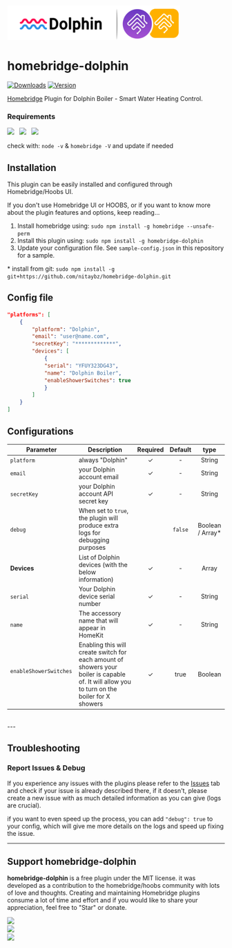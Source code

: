 <img src="https://github.com/nitaybz/homebridge-dolphin/raw/master/branding/dolphin_homebridge.png" width="400px">


# homebridge-dolphin

[![Downloads](https://img.shields.io/npm/dt/homebridge-dolphin.svg?color=critical)](https://www.npmjs.com/package/homebridge-dolphin)
[![Version](https://img.shields.io/npm/v/homebridge-dolphin)](https://www.npmjs.com/package/homebridge-dolphin)<br>

[Homebridge](https://github.com/nfarina/homebridge) Plugin for Dolphin Boiler - Smart Water Heating Control.

### Requirements

<img src="https://img.shields.io/badge/node-%3E%3D14.5-brightgreen"> &nbsp;
<img src="https://img.shields.io/badge/homebridge-%3E%3D1.3.4-brightgreen"> &nbsp;
<img src="https://img.shields.io/badge/iOS-%3E%3D14.0.0-brightgreen">

check with: `node -v` & `homebridge -V` and update if needed

## Installation

This plugin can be easily installed and configured through Homebridge/Hoobs UI.

If you don't use Homebridge UI or HOOBS, or if you want to know more about the plugin features and options, keep reading...

1. Install homebridge using: `sudo npm install -g homebridge --unsafe-perm`
2. Install this plugin using: `sudo npm install -g homebridge-dolphin`
3. Update your configuration file. See `sample-config.json` in this repository for a sample.

\* install from git: `sudo npm install -g git+https://github.com/nitaybz/homebridge-dolphin.git`

## Config file

``` json
"platforms": [
    {
        "platform": "Dolphin",
        "email": "user@name.com",
        "secretKey": "*************",
        "devices": [
            {
            "serial": "YFUY323DG43",
            "name": "Dolphin Boiler",
            "enableShowerSwitches": true
            }
        ]
    }
]
```

## Configurations

|             Parameter            |                       Description                       | Required |  Default  |  type  |
| -------------------------------- | ------------------------------------------------------- |:--------:|:---------:|:---------:|
| `platform`                       | always "Dolphin"    |     ✓    |      -    |  String  |
| `email`                       | your Dolphin account email     |     ✓    |      -    |  String  |
| `secretKey`                       | your Dolphin account API secret key                              |     ✓    |      -    |  String  |
| `debug`       |  When set to `true`, the plugin will produce extra logs for debugging purposes        |          |  `false` |   Boolean / Array*  |
| **Devices**                       | List of Dolphin devices (with the below information)             |     ✓    |      -    |  Array   |
| `serial`                          | Your Dolphin device serial number                                |     ✓    |      -    |  String  |
| `name`                            | The accessory name that will appear in HomeKit                   |     ✓    |      -    |  String  |
| `enableShowerSwitches`            | Enabling this will create switch for each amount of showers your boiler is capable of. It will allow you to turn on the boiler for X showers     |     ✓    |   true   |  Boolean |

<br>
---

## Troubleshooting

### Report Issues & Debug
If you experience any issues with the plugins please refer to the [Issues](https://github.com/nitaybz/homebridge-dolphin/issues) tab and check if your issue is already described there, if it doesn't, please create a new issue with as much detailed information as you can give (logs are crucial).<br>

if you want to even speed up the process, you can add `"debug": true` to your config, which will give me more details on the logs and speed up fixing the issue.

-----------------------

## Support homebridge-dolphin

**homebridge-dolphin** is a free plugin under the MIT license. it was developed as a contribution to the homebridge/hoobs community with lots of love and thoughts.
Creating and maintaining Homebridge plugins consume a lot of time and effort and if you would like to share your appreciation, feel free to "Star" or donate. 

<a target="blank" href="https://www.paypal.me/nitaybz"><img src="https://img.shields.io/badge/PayPal-Donate-blue.svg?logo=paypal"/></a><br>
<a target="blank" href="https://www.patreon.com/nitaybz"><img src="https://img.shields.io/badge/PATREON-Become a patron-red.svg?logo=patreon"/></a><br>
<a target="blank" href="https://ko-fi.com/nitaybz"><img src="https://img.shields.io/badge/Ko--Fi-Buy%20me%20a%20coffee-29abe0.svg?logo=ko-fi"/></a>